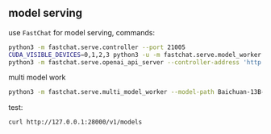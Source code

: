 ## model serving

use `FastChat` for model serving, commands:

```bash
python3 -m fastchat.serve.controller --port 21005
CUDA_VISIBLE_DEVICES=0,1,2,3 python3 -u -m fastchat.serve.model_worker --model-names 'Baichuan-13B-Chat' --model-path 'Baichuan-13B-Chat' --num-gpus 4 --controller-address 'http://localhost:21005'
python3 -m fastchat.serve.openai_api_server --controller-address 'http://localhost:21005' --host 0.0.0.0 --port 28000
```

multi model work

```bash
python3 -m fastchat.serve.multi_model_worker --model-path Baichuan-13B-Chat --model-names Baichuan-13B-Chat --model-path llama-dl-hf13B/llama-13b --model-names llama-13b-hf --num-gpus 4 --controller-address 'http://localhost:21005'
```

test:

```bash
curl http://127.0.0.1:28000/v1/models
```